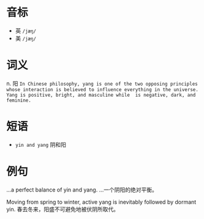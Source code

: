 # 音标

- 英 `/jæŋ/`
- 美 `/jæŋ/`

# 词义

n. 阳
`In Chinese philosophy, yang is one of the two opposing principles whose interaction is believed to influence everything in the universe. Yang is positive, bright, and masculine while  is negative, dark, and feminine. `

# 短语

- `yin and yang` 阴和阳

# 例句

...a perfect balance of yin and yang.
...一个阴阳的绝对平衡。

Moving from spring to winter, active yang is inevitably followed by dormant yin.
春去冬来，阳盛不可避免地被伏阴所取代。


